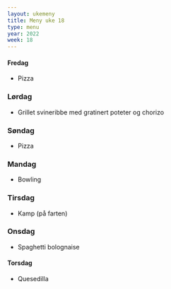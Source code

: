 ```yaml
---
layout: ukemeny
title: Meny uke 18
type: menu
year: 2022
week: 18
---
```


#### Fredag

- Pizza

### Lørdag

- Grillet svineribbe med gratinert poteter og chorizo

### Søndag

- Pizza

### Mandag

- Bowling

### Tirsdag

- Kamp (på farten)

### Onsdag

- Spaghetti bolognaise

#### Torsdag

- Quesedilla
